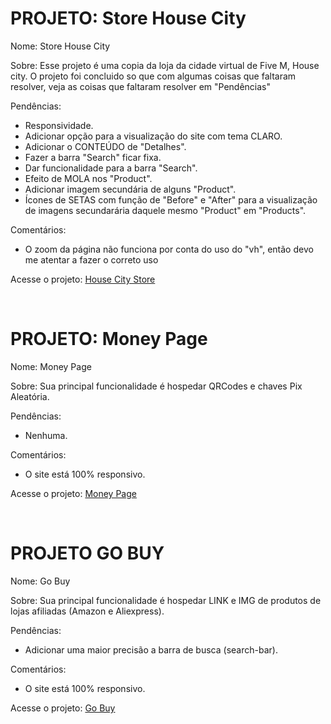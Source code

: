 # PROJETO: Store House City

Nome: Store House City

Sobre: Esse projeto é uma copia da loja da cidade virtual de Five M, House city. O projeto foi concluido so que com algumas coisas que faltaram resolver, veja as coisas que faltaram resolver em "Pendências"

Pendências:

- Responsividade.
- Adicionar opção para a visualização do site com tema CLARO.
- Adicionar o CONTEÚDO de "Detalhes".
- Fazer a barra "Search" ficar fixa.
- Dar funcionalidade para a barra "Search".
- Efeito de MOLA nos "Product".
- Adicionar imagem secundária de alguns "Product".
- Ícones de SETAS com função de "Before" e "After" para a visualização de imagens secundarária daquele mesmo "Product" em "Products".

Comentários:

- O zoom da página não funciona por conta do uso do "vh", então devo me atentar a fazer o correto uso

Acesse o projeto: [House City Store](https://heldernf.github.io/my-projects/store-house-city)

<br>

# PROJETO: Money Page

Nome: Money Page

Sobre: Sua principal funcionalidade é hospedar QRCodes e chaves Pix Aleatória.

Pendências:

- Nenhuma.

Comentários:

- O site está 100% responsivo.

Acesse o projeto: [Money Page](https://heldernf.github.io/my-projects/money-page)

<br>

# PROJETO GO BUY

Nome: Go Buy

Sobre: Sua principal funcionalidade é hospedar LINK e IMG de produtos de lojas afiliadas (Amazon e Aliexpress).

Pendências:

- Adicionar uma maior precisão a barra de busca (search-bar).

Comentários:

- O site está 100% responsivo.

Acesse o projeto: [Go Buy](https://heldernf.github.io/my-projects/go-buy)

<br>